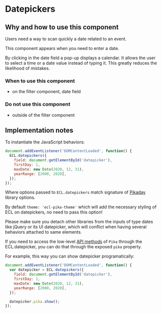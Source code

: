 # Datepickers

## Why and how to use this component

Users need a way to scan quickly a date related to an event.

This component appears when you need to enter a date.

By clicking in the date field a pop-up displays a calendar. It allows the user
to select a time or a date value instead of typing it. This greatly reduces the
likelihood of mistakes.

### When to use this component

* on the filter component, date field

### Do not use this component

* outside of the filter component

## Implementation notes

To instantiate the JavaScript behaviors:

```javascript
document.addEventListener('DOMContentLoaded', function() {
  ECL.datepickers({
    field: document.getElementById('datepicker'),
    firstDay: 1,
    maxDate: new Date(2020, 12, 31),
    yearRange: [2000, 2020],
  });
});
```

Where options passed to `ECL.datepickers` match signature of [Pikaday](https://github.com/dbushell/Pikaday) library options.

By default `theme: 'ecl-pika-theme'` which will add the necessary styling of ECL on datepickers, no need to pass this option!

Please make sure you detach other libraries from the inputs of type dates like jQuery or its UI datepicker, which will conflict when having several behaviors attached to same elements.

If you need to access the low-level [API methods](https://github.com/dbushell/Pikaday#methods) of `Pika` through the ECL.datepicker, you can do that through the exposed `pika` property.

For example, this way you can show datepicker programatically:

```javascript
document.addEventListener('DOMContentLoaded', function() {
  var datepicker = ECL.datepickers({
    field: document.getElementById('datepicker'),
    firstDay: 1,
    maxDate: new Date(2020, 12, 31),
    yearRange: [2000, 2020],
  });

  datepicker.pika.show();
});
```
